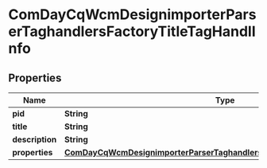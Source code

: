

# ComDayCqWcmDesignimporterParserTaghandlersFactoryTitleTagHandlInfo

## Properties

Name | Type | Description | Notes
------------ | ------------- | ------------- | -------------
**pid** | **String** |  |  [optional]
**title** | **String** |  |  [optional]
**description** | **String** |  |  [optional]
**properties** | [**ComDayCqWcmDesignimporterParserTaghandlersFactoryTitleTagHandlProperties**](ComDayCqWcmDesignimporterParserTaghandlersFactoryTitleTagHandlProperties.md) |  |  [optional]



